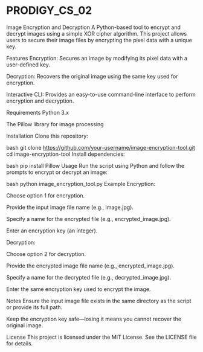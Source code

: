 # PRODIGY_CS_02
Image Encryption and Decryption
A Python-based tool to encrypt and decrypt images using a simple XOR cipher algorithm. This project allows users to secure their image files by encrypting the pixel data with a unique key.

Features
Encryption: Secures an image by modifying its pixel data with a user-defined key.

Decryption: Recovers the original image using the same key used for encryption.

Interactive CLI: Provides an easy-to-use command-line interface to perform encryption and decryption.

Requirements
Python 3.x

The Pillow library for image processing

Installation
Clone this repository:

bash
git clone https://github.com/your-username/image-encryption-tool.git
cd image-encryption-tool
Install dependencies:

bash
pip install Pillow
Usage
Run the script using Python and follow the prompts to encrypt or decrypt an image:

bash
python image_encryption_tool.py
Example
Encryption:

Choose option 1 for encryption.

Provide the input image file name (e.g., image.jpg).

Specify a name for the encrypted file (e.g., encrypted_image.jpg).

Enter an encryption key (an integer).

Decryption:

Choose option 2 for decryption.

Provide the encrypted image file name (e.g., encrypted_image.jpg).

Specify a name for the decrypted file (e.g., decrypted_image.jpg).

Enter the same encryption key used to encrypt the image.

Notes
Ensure the input image file exists in the same directory as the script or provide its full path.

Keep the encryption key safe—losing it means you cannot recover the original image.

License
This project is licensed under the MIT License. See the LICENSE file for details.
 
